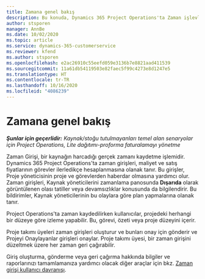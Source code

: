 ```yaml
---
title: Zamana genel bakış
description: Bu konuda, Dynamics 365 Project Operations'ta Zaman işlevleri hakkında bilgiler sağlanmaktadır.
author: stsporen
manager: AnnBe
ms.date: 10/02/2020
ms.topic: article
ms.service: dynamics-365-customerservice
ms.reviewer: kfend
ms.author: stsporen
ms.openlocfilehash: e2ac26910c55eefd059e3136b7e8821aad411539
ms.sourcegitcommit: 11a61db54119503e82faec5f99c4273e8d1247e5
ms.translationtype: HT
ms.contentlocale: tr-TR
ms.lasthandoff: 10/16/2020
ms.locfileid: "4086239"
---
```

# <a name="time-overview"></a>Zamana genel bakış

_**Şunlar için geçerlidir:** Kaynak/stoğu tutulmayanları temel alan senaryolar için Project Operations, Lite dağıtımı-proforma faturalamayı yönetme_

Zaman Girişi, bir kaynağın harcadığı gerçek zamanı kaydetme işlemidir. Dynamics 365 Project Operations'ta zaman girişleri, maliyet ve satış fiyatlarının görevler ilerledikçe hesaplanmasına olanak tanır. Bu girişler, Proje yöneticisinin proje ve görevlerden haberdar olmasına yardımcı olur. Zaman girişleri, Kaynak yöneticilerini zamanlama panosunda **Dışarıda** olarak görüntülenen olası tatiller veya devamsızlıklar konusunda da bilgilendirir. Bu bildirimler, Kaynak yöneticilerinin bu olaylara göre plan yapmalarına olanak tanır.

Project Operations'ta zaman kaydedilirken kullanıcılar, projedeki herhangi bir düzeye göre izleme yapabilir. Bu, görevi, özeti veya proje düzeyini içerir.

Proje takımı üyeleri zaman girişleri oluşturur ve bunları onay için gönderir ve Projeyi Onaylayanlar girişleri onaylar. Proje takımı üyesi, bir zaman girişini düzeltmek üzere her zaman geri çağırabilir.

Giriş oluşturma, gönderme veya geri çağırma hakkında bilgiler ve raporlarınızı tamamlamanıza yardımcı olacak diğer araçlar için bkz. [Zaman girişi kullanıcı davranışı](ui-behavior-time.md).

